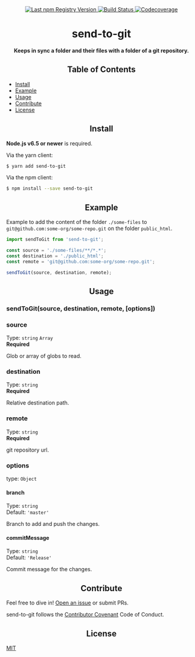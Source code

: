 <div align="center">
  <a href="https://www.npmjs.com/package/send-to-git">
    <img src="https://img.shields.io/npm/v/send-to-git.svg?maxAge=86400" alt="Last npm Registry Version">
  </a>
  <a href="https://travis-ci.org/ramasilveyra/send-to-git?branch=master">
    <img src="https://travis-ci.org/ramasilveyra/send-to-git.svg?branch=master" alt="Build Status">
  </a>
  <a href="https://codecov.io/github/ramasilveyra/send-to-git?branch=master">
    <img src="https://img.shields.io/codecov/c/github/ramasilveyra/send-to-git.svg?branch=master" alt="Codecoverage">
  </a>
</div>

<h1 align="center">send-to-git</h1>

<p align="center"><b>Keeps in sync a folder and their files with a folder of a git repository.</b></p>

<h2 align="center">Table of Contents</h2>

- [Install](#install)
- [Example](#example)
- [Usage](#usage)
- [Contribute](#contribute)
- [License](#license)

<h2 align="center">Install</h2>

**Node.js v6.5 or newer** is required.

Via the yarn client:

```bash
$ yarn add send-to-git
```

Via the npm client:

```bash
$ npm install --save send-to-git
```

<h2 align="center">Example</h2>

Example to add the content of the folder `./some-files` to `git@github.com:some-org/some-repo.git` on the folder `public_html`.

```js
import sendToGit from 'send-to-git';

const source = './some-files/**/*.*';
const destination = './public_html';
const remote = 'git@github.com:some-org/some-repo.git';

sendToGit(source, destination, remote);
```

<h2 align="center">Usage</h2>

### sendToGit(source, destination, remote, [options])

### source

Type: `string` `Array`<br>
**Required**

Glob or array of globs to read.

### destination

Type: `string`<br>
**Required**

Relative destination path.

### remote

Type: `string`<br>
**Required**

git repository url.

### options

type: `Object`

#### branch

Type: `string`<br>
Default: `'master'`

Branch to add and push the changes.

#### commitMessage

Type: `string`<br>
Default: `'Release'`

Commit message for the changes.

<h2 align="center">Contribute</h2>

Feel free to dive in! [Open an issue](https://github.com/ramasilveyra/send-to-git/issues/new) or submit PRs.

send-to-git follows the [Contributor Covenant](http://contributor-covenant.org/version/1/3/0/) Code of Conduct.

<h2 align="center">License</h2>

[MIT](LICENSE.md)
